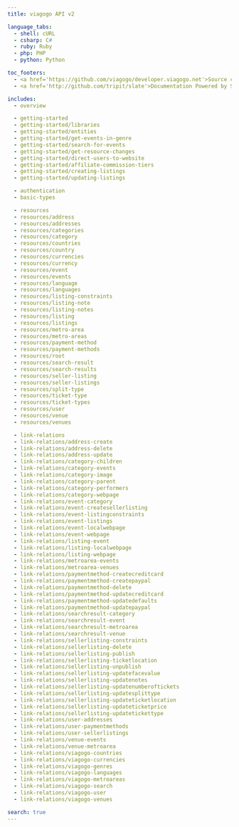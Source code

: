 ```yaml
---
title: viagogo API v2

language_tabs:
  - shell: cURL
  - csharp: C#
  - ruby: Ruby
  - php: PHP
  - python: Python

toc_footers:
  - <a href='https://github.com/viagogo/developer.viagogo.net'>Source code</a>
  - <a href='http://github.com/tripit/slate'>Documentation Powered by Slate</a>

includes:
  - overview

  - getting-started
  - getting-started/libraries
  - getting-started/entities
  - getting-started/get-events-in-genre
  - getting-started/search-for-events
  - getting-started/get-resource-changes
  - getting-started/direct-users-to-website
  - getting-started/affiliate-commission-tiers
  - getting-started/creating-listings
  - getting-started/updating-listings

  - authentication
  - basic-types

  - resources
  - resources/address
  - resources/addresses
  - resources/categories
  - resources/category
  - resources/countries
  - resources/country
  - resources/currencies
  - resources/currency
  - resources/event
  - resources/events
  - resources/language
  - resources/languages
  - resources/listing-constraints
  - resources/listing-note
  - resources/listing-notes
  - resources/listing
  - resources/listings
  - resources/metro-area
  - resources/metro-areas
  - resources/payment-method
  - resources/payment-methods
  - resources/root
  - resources/search-result
  - resources/search-results
  - resources/seller-listing
  - resources/seller-listings
  - resources/split-type
  - resources/ticket-type
  - resources/ticket-types
  - resources/user
  - resources/venue
  - resources/venues

  - link-relations
  - link-relations/address-create
  - link-relations/address-delete
  - link-relations/address-update
  - link-relations/category-children
  - link-relations/category-events
  - link-relations/category-image
  - link-relations/category-parent
  - link-relations/category-performers
  - link-relations/category-webpage
  - link-relations/event-category
  - link-relations/event-createsellerlisting
  - link-relations/event-listingconstraints
  - link-relations/event-listings
  - link-relations/event-localwebpage
  - link-relations/event-webpage
  - link-relations/listing-event
  - link-relations/listing-localwebpage
  - link-relations/listing-webpage
  - link-relations/metroarea-events
  - link-relations/metroarea-venues
  - link-relations/paymentmethod-createcreditcard
  - link-relations/paymentmethod-createpaypal
  - link-relations/paymentmethod-delete
  - link-relations/paymentmethod-updatecreditcard
  - link-relations/paymentmethod-updatedefaults
  - link-relations/paymentmethod-updatepaypal
  - link-relations/searchresult-category
  - link-relations/searchresult-event
  - link-relations/searchresult-metroarea
  - link-relations/searchresult-venue
  - link-relations/sellerlisting-constraints
  - link-relations/sellerlisting-delete
  - link-relations/sellerlisting-publish
  - link-relations/sellerlisting-ticketlocation
  - link-relations/sellerlisting-unpublish
  - link-relations/sellerlisting-updatefacevalue
  - link-relations/sellerlisting-updatenotes
  - link-relations/sellerlisting-updatenumberoftickets
  - link-relations/sellerlisting-updatesplittype
  - link-relations/sellerlisting-updateticketlocation
  - link-relations/sellerlisting-updateticketprice
  - link-relations/sellerlisting-updatetickettype
  - link-relations/user-addresses
  - link-relations/user-paymentmethods
  - link-relations/user-sellerlistings
  - link-relations/venue-events
  - link-relations/venue-metroarea
  - link-relations/viagogo-countries
  - link-relations/viagogo-currencies
  - link-relations/viagogo-genres
  - link-relations/viagogo-languages
  - link-relations/viagogo-metroareas
  - link-relations/viagogo-search
  - link-relations/viagogo-user
  - link-relations/viagogo-venues

search: true
---
```

